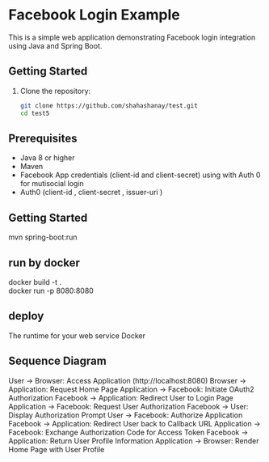 # Facebook Login Example

This is a simple web application demonstrating Facebook login integration using Java and Spring Boot.

## Getting Started

1. Clone the repository:

   ```bash
   git clone https://github.com/shahashanay/test.git
   cd test5
   ```

## Prerequisites

- Java 8 or higher
- Maven
- Facebook App credentials (client-id and client-secret) using with Auth 0 for mutisocial login
- Auth0 (client-id , client-secret , issuer-uri )

## Getting Started

mvn spring-boot:run

## run by docker

docker build -t <name> .  
docker run -p 8080:8080 <name>

## deploy

The runtime for your web service Docker

## Sequence Diagram

User -> Browser: Access Application (http://localhost:8080)
Browser -> Application: Request Home Page
Application -> Facebook: Initiate OAuth2 Authorization
Facebook -> Application: Redirect User to Login Page
Application -> Facebook: Request User Authorization
Facebook -> User: Display Authorization Prompt
User -> Facebook: Authorize Application
Facebook -> Application: Redirect User back to Callback URL
Application -> Facebook: Exchange Authorization Code for Access Token
Facebook -> Application: Return User Profile Information
Application -> Browser: Render Home Page with User Profile
